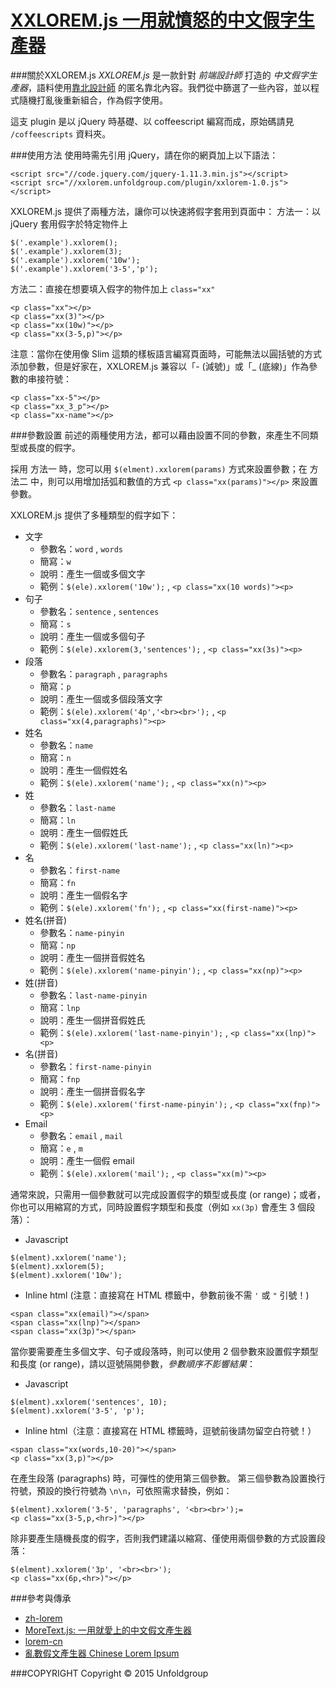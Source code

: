 # [XXLOREM.js 一用就憤怒的中文假字生產器](http://xxlorem.unfoldgroup.com/)

###關於XXLOREM.js
*XXLOREM.js* 是一款針對 *前端設計師* 打造的 *中文假字生產器*，語料使用[靠北設計師](http://fb.com/kobedesigner) 的匿名靠北內容。我們從中篩選了一些內容，並以程式隨機打亂後重新組合，作為假字使用。

這支 plugin 是以 jQuery 時基礎、以 coffeescript 編寫而成，原始碼請見 `/coffeescripts` 資料夾。


###使用方法
使用時需先引用 jQuery，請在你的網頁加上以下語法：
```
<script src="//code.jquery.com/jquery-1.11.3.min.js"></script>
<script src="//xxlorem.unfoldgroup.com/plugin/xxlorem-1.0.js"></script>
```

XXLOREM.js 提供了兩種方法，讓你可以快速將假字套用到頁面中：
方法一：以 jQuery 套用假字於特定物件上
```
$('.example').xxlorem();
$('.example').xxlorem(3);
$('.example').xxlorem('10w');
$('.example').xxlorem('3-5','p');
```

方法二：直接在想要填入假字的物件加上 `class="xx"`
```
<p class="xx"></p>
<p class="xx(3)"></p>
<p class="xx(10w)"></p>
<p class="xx(3-5,p)"></p>
```

注意：當你在使用像 Slim 這類的樣板語言編寫頁面時，可能無法以圓括號的方式添加參數，但是好家在，XXLOREM.js 兼容以「- (減號)」或「_ (底線)」作為參數的串接符號：
```
<p class="xx-5"></p>
<p class="xx_3_p"></p>
<p class="xx-name"></p>
```


###參數設置
前述的兩種使用方法，都可以藉由設置不同的參數，來產生不同類型或長度的假字。

採用 方法一 時，您可以用 `$(elment).xxlorem(params)` 方式來設置參數；在 方法二 中，則可以用增加括弧和數值的方式 `<p class="xx(params)"></p>` 來設置參數。

XXLOREM.js 提供了多種類型的假字如下：
- 文字
  - 參數名：`word` , `words`
  - 簡寫：`w`
  - 說明：產生一個或多個文字
  - 範例：`$(ele).xxlorem('10w');` , `<p class="xx(10 words)"><p>`
- 句子
  - 參數名：`sentence` , `sentences`
  - 簡寫：`s`
  - 說明：產生一個或多個句子
  - 範例：`$(ele).xxlorem(3,'sentences');` , `<p class="xx(3s)"><p>`
- 段落
  - 參數名：`paragraph` , `paragraphs`
  - 簡寫：`p`
  - 說明：產生一個或多個段落文字
  - 範例：`$(ele).xxlorem('4p','<br><br>');` , `<p class="xx(4,paragraphs)"><p>`
- 姓名
  - 參數名：`name`
  - 簡寫：`n`
  - 說明：產生一個假姓名
  - 範例：`$(ele).xxlorem('name');` , `<p class="xx(n)"><p>`
- 姓
  - 參數名：`last-name`
  - 簡寫：`ln`
  - 說明：產生一個假姓氏
  - 範例：`$(ele).xxlorem('last-name');` , `<p class="xx(ln)"><p>`
- 名
  - 參數名：`first-name`
  - 簡寫：`fn`
  - 說明：產生一個假名字
  - 範例：`$(ele).xxlorem('fn');` , `<p class="xx(first-name)"><p>`
- 姓名(拼音)
  - 參數名：`name-pinyin`
  - 簡寫：`np`
  - 說明：產生一個拼音假姓名
  - 範例：`$(ele).xxlorem('name-pinyin');` , `<p class="xx(np)"><p>`
- 姓(拼音)
  - 參數名：`last-name-pinyin`
  - 簡寫：`lnp`
  - 說明：產生一個拼音假姓氏
  - 範例：`$(ele).xxlorem('last-name-pinyin');` , `<p class="xx(lnp)"><p>`
- 名(拼音)
  - 參數名：`first-name-pinyin`
  - 簡寫：`fnp`
  - 說明：產生一個拼音假名字
  - 範例：`$(ele).xxlorem('first-name-pinyin');` , `<p class="xx(fnp)"><p>`
- Email
  - 參數名：`email` , `mail`
  - 簡寫：`e` , `m`
  - 說明：產生一個假 email
  - 範例：`$(ele).xxlorem('mail');` , `<p class="xx(m)"><p>`

通常來說，只需用一個參數就可以完成設置假字的類型或長度 (or range)；或者，你也可以用縮寫的方式，同時設置假字類型和長度（例如 `xx(3p)` 會產生 3 個段落）：

- Javascript
```
$(elment).xxlorem('name');
$(elment).xxlorem(5);
$(elment).xxlorem('10w');
```

- Inline html (注意：直接寫在 HTML 標籤中，參數前後不需 `'` 或 `"` 引號！)
```
<span class="xx(email)"></span>
<span class="xx(lnp)"></span>
<span class="xx(3p)"></span>
```

當你要需要產生多個文字、句子或段落時，則可以使用 2 個參數來設置假字類型和長度 (or range)，請以逗號隔開參數，*參數順序不影響結果*：

- Javascript
```
$(elment).xxlorem('sentences', 10);
$(elment).xxlorem('3-5', 'p');
```

- Inline html（注意：直接寫在 HTML 標籤時，逗號前後請勿留空白符號！）
```
<span class="xx(words,10-20)"></span>
<p class="xx(3,p)"></p>
```

在產生段落 (paragraphs) 時，可彈性的使用第三個參數。
第三個參數為設置換行符號，預設的換行符號為 `\n\n`，可依照需求替換，例如：
```
$(elment).xxlorem('3-5', 'paragraphs', '<br><br>');=
<p class="xx(3-5,p,<hr>)"></p>
```

除非要產生隨機長度的假字，否則我們建議以縮寫、僅使用兩個參數的方式設置段落：
```
$(elment).xxlorem('3p', '<br><br>');
<p class="xx(6p,<hr>)"></p>
```

###參考與傳承
* [zh-lorem](https://github.com/gugod/zh-lorem)
* [MoreText.js: 一用就愛上的中文假文產生器](http://more.handlino.com/)
* [lorem-cn](https://github.com/webzhao/lorem-cn)
* [亂數假文產生器 Chinese Lorem Ipsum](http://www.richyli.com/tool/loremipsum/)


###COPYRIGHT
Copyright © 2015 Unfoldgroup
